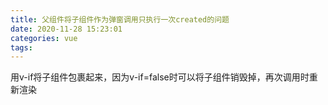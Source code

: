 ```yaml
---
title: 父组件将子组件作为弹窗调用只执行一次created的问题
date: 2020-11-28 15:23:01
categories: vue
tags: 
---
```


用v-if将子组件包裹起来，因为v-if=false时可以将子组件销毁掉，再次调用时重新渲染
